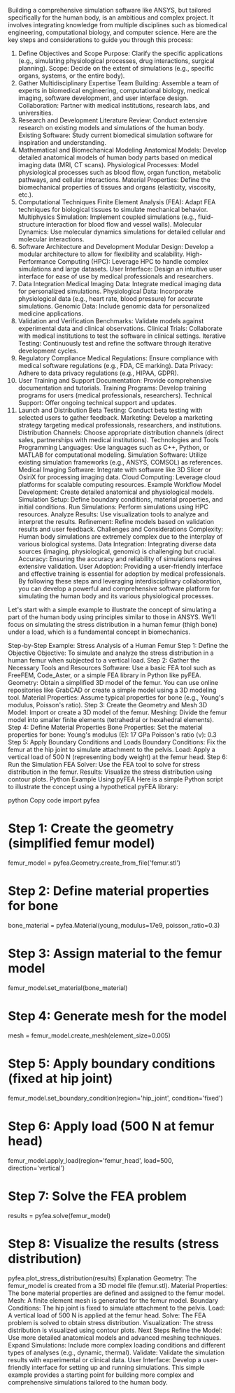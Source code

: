 Building a comprehensive simulation software like ANSYS, but tailored specifically for the human body, is an ambitious and complex project. It involves integrating knowledge from multiple disciplines such as biomedical engineering, computational biology, and computer science. Here are the key steps and considerations to guide you through this process:

1. Define Objectives and Scope
Purpose: Clarify the specific applications (e.g., simulating physiological processes, drug interactions, surgical planning).
Scope: Decide on the extent of simulations (e.g., specific organs, systems, or the entire body).
2. Gather Multidisciplinary Expertise
Team Building: Assemble a team of experts in biomedical engineering, computational biology, medical imaging, software development, and user interface design.
Collaboration: Partner with medical institutions, research labs, and universities.
3. Research and Development
Literature Review: Conduct extensive research on existing models and simulations of the human body.
Existing Software: Study current biomedical simulation software for inspiration and understanding.
4. Mathematical and Biomechanical Modeling
Anatomical Models: Develop detailed anatomical models of human body parts based on medical imaging data (MRI, CT scans).
Physiological Processes: Model physiological processes such as blood flow, organ function, metabolic pathways, and cellular interactions.
Material Properties: Define the biomechanical properties of tissues and organs (elasticity, viscosity, etc.).
5. Computational Techniques
Finite Element Analysis (FEA): Adapt FEA techniques for biological tissues to simulate mechanical behavior.
Multiphysics Simulation: Implement coupled simulations (e.g., fluid-structure interaction for blood flow and vessel walls).
Molecular Dynamics: Use molecular dynamics simulations for detailed cellular and molecular interactions.
6. Software Architecture and Development
Modular Design: Develop a modular architecture to allow for flexibility and scalability.
High-Performance Computing (HPC): Leverage HPC to handle complex simulations and large datasets.
User Interface: Design an intuitive user interface for ease of use by medical professionals and researchers.
7. Data Integration
Medical Imaging Data: Integrate medical imaging data for personalized simulations.
Physiological Data: Incorporate physiological data (e.g., heart rate, blood pressure) for accurate simulations.
Genomic Data: Include genomic data for personalized medicine applications.
8. Validation and Verification
Benchmarks: Validate models against experimental data and clinical observations.
Clinical Trials: Collaborate with medical institutions to test the software in clinical settings.
Iterative Testing: Continuously test and refine the software through iterative development cycles.
9. Regulatory Compliance
Medical Regulations: Ensure compliance with medical software regulations (e.g., FDA, CE marking).
Data Privacy: Adhere to data privacy regulations (e.g., HIPAA, GDPR).
10. User Training and Support
Documentation: Provide comprehensive documentation and tutorials.
Training Programs: Develop training programs for users (medical professionals, researchers).
Technical Support: Offer ongoing technical support and updates.
11. Launch and Distribution
Beta Testing: Conduct beta testing with selected users to gather feedback.
Marketing: Develop a marketing strategy targeting medical professionals, researchers, and institutions.
Distribution Channels: Choose appropriate distribution channels (direct sales, partnerships with medical institutions).
Technologies and Tools
Programming Languages: Use languages such as C++, Python, or MATLAB for computational modeling.
Simulation Software: Utilize existing simulation frameworks (e.g., ANSYS, COMSOL) as references.
Medical Imaging Software: Integrate with software like 3D Slicer or OsiriX for processing imaging data.
Cloud Computing: Leverage cloud platforms for scalable computing resources.
Example Workflow
Model Development: Create detailed anatomical and physiological models.
Simulation Setup: Define boundary conditions, material properties, and initial conditions.
Run Simulations: Perform simulations using HPC resources.
Analyze Results: Use visualization tools to analyze and interpret the results.
Refinement: Refine models based on validation results and user feedback.
Challenges and Considerations
Complexity: Human body simulations are extremely complex due to the interplay of various biological systems.
Data Integration: Integrating diverse data sources (imaging, physiological, genomic) is challenging but crucial.
Accuracy: Ensuring the accuracy and reliability of simulations requires extensive validation.
User Adoption: Providing a user-friendly interface and effective training is essential for adoption by medical professionals.
By following these steps and leveraging interdisciplinary collaboration, you can develop a powerful and comprehensive software platform for simulating the human body and its various physiological processes.

Let's start with a simple example to illustrate the concept of simulating a part of the human body using principles similar to those in ANSYS. We'll focus on simulating the stress distribution in a human femur (thigh bone) under a load, which is a fundamental concept in biomechanics.

Step-by-Step Example: Stress Analysis of a Human Femur
Step 1: Define the Objective
Objective: To simulate and analyze the stress distribution in a human femur when subjected to a vertical load.
Step 2: Gather the Necessary Tools and Resources
Software: Use a basic FEA tool such as FreeFEM, Code_Aster, or a simple FEA library in Python like pyFEA.
Geometry: Obtain a simplified 3D model of the femur. You can use online repositories like GrabCAD or create a simple model using a 3D modeling tool.
Material Properties: Assume typical properties for bone (e.g., Young's modulus, Poisson's ratio).
Step 3: Create the Geometry and Mesh
3D Model: Import or create a 3D model of the femur.
Meshing: Divide the femur model into smaller finite elements (tetrahedral or hexahedral elements).
Step 4: Define Material Properties
Bone Properties: Set the material properties for bone:
Young's modulus (E): 17 GPa
Poisson's ratio (ν): 0.3
Step 5: Apply Boundary Conditions and Loads
Boundary Conditions: Fix the femur at the hip joint to simulate attachment to the pelvis.
Load: Apply a vertical load of 500 N (representing body weight) at the femur head.
Step 6: Run the Simulation
FEA Solver: Use the FEA tool to solve for stress distribution in the femur.
Results: Visualize the stress distribution using contour plots.
Python Example Using pyFEA
Here is a simple Python script to illustrate the concept using a hypothetical pyFEA library:

python
Copy code
import pyfea

# Step 1: Create the geometry (simplified femur model)
femur_model = pyfea.Geometry.create_from_file('femur.stl')

# Step 2: Define material properties for bone
bone_material = pyfea.Material(young_modulus=17e9, poisson_ratio=0.3)

# Step 3: Assign material to the femur model
femur_model.set_material(bone_material)

# Step 4: Generate mesh for the model
mesh = femur_model.create_mesh(element_size=0.005)

# Step 5: Apply boundary conditions (fixed at hip joint)
femur_model.set_boundary_condition(region='hip_joint', condition='fixed')

# Step 6: Apply load (500 N at femur head)
femur_model.apply_load(region='femur_head', load=500, direction='vertical')

# Step 7: Solve the FEA problem
results = pyfea.solve(femur_model)

# Step 8: Visualize the results (stress distribution)
pyfea.plot_stress_distribution(results)
Explanation
Geometry: The femur_model is created from a 3D model file (femur.stl).
Material Properties: The bone material properties are defined and assigned to the femur model.
Mesh: A finite element mesh is generated for the femur model.
Boundary Conditions: The hip joint is fixed to simulate attachment to the pelvis.
Load: A vertical load of 500 N is applied at the femur head.
Solve: The FEA problem is solved to obtain stress distribution.
Visualization: The stress distribution is visualized using contour plots.
Next Steps
Refine the Model: Use more detailed anatomical models and advanced meshing techniques.
Expand Simulations: Include more complex loading conditions and different types of analyses (e.g., dynamic, thermal).
Validate: Validate the simulation results with experimental or clinical data.
User Interface: Develop a user-friendly interface for setting up and running simulations.
This simple example provides a starting point for building more complex and comprehensive simulations tailored to the human body.
